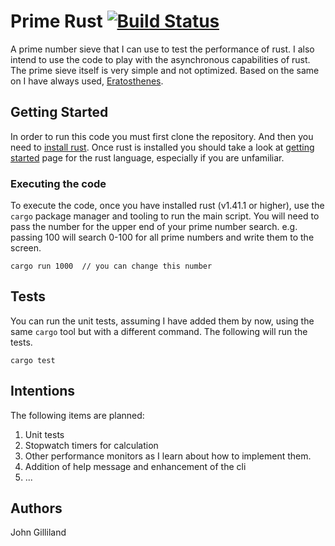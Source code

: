 # Prime Rust  [![Build Status](https://travis-ci.org/elusive/rust_prime_sieve.svg?branch=master)](https://travis-ci.org/elusive/rust_prime_sieve)

A prime number sieve that I can use to test the performance of rust.  I also intend to use the code to play with the asynchronous capabilities of rust.  The prime sieve itself is very simple and not optimized.  Based on the same on I have always used, [Eratosthenes](https://en.wikipedia.org/wiki/Sieve_of_Eratosthenes).

## Getting Started
In order to run this code you must first clone the repository.  And then you need to [install rust](https://www.rust-lang.org/tools/install).  Once rust is installed you should take a look at [getting started](https://www.rust-lang.org/learn/get-started) page for the rust language, especially if you are unfamiliar.

### Executing the code
To execute the code, once you have installed rust (v1.41.1 or higher), use the `cargo` package manager and tooling to run the main script.  You will need to pass the number for the upper end of your prime number search.  e.g. passing 100 will search 0-100 for all prime numbers and write them to the screen.

```
cargo run 1000  // you can change this number
```

## Tests
You can run the unit tests, assuming I have added them by now, using the same `cargo` tool but with a different command.  The following will run the tests.

```
cargo test
```

## Intentions
The following items are planned:
1. Unit tests
2. Stopwatch timers for calculation
3. Other performance monitors as I learn about how to implement them.
4. Addition of help message and enhancement of the cli
5. ...

## Authors
John Gilliland
